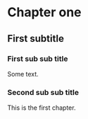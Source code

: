 Chapter one
===

First subtitle
---

### First sub sub title

Some text.

### Second sub sub title

This is the first chapter.

